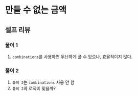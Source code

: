 # 만들 수 없는 금액

## 셀프 리뷰

### 풀이 1

1. `combinations`를 사용하면 무난하게 풀 수 있으나, 효율적이지 않다.

### 풀이 2

1. `풀이 2`는 `combinations` 사용 안 함
1. `풀이 2`의 로직이 맞을까?